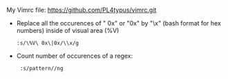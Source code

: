 My Vimrc file: https://github.com/PL4typus/vimrc.git



 - Replace all the occurences of " 0x" or "0x" by "\x" (bash format for hex numbers) inside of visual area (%V)
  
       :s/\%V\ 0x\|0x/\\x/g

 - Count number of occurences of a regex: 
 
        :s/pattern//ng
